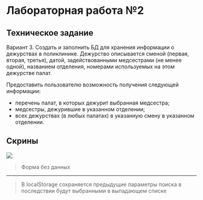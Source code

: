 # Лабораторная работа №2

## Техническое задание
Вариант 3. Создать и заполнить БД для хранения информации о дежурствах в поликлинике. Дежурство описывается сменой (первая, вторая, третья), датой, задействованными медсестрами (не менее одной), названием отделения, номерами используемых на этом дежурстве палат.

Предоставить пользователю возможность получения следующей информации:

- перечень палат, в которых дежурит выбранная медсестра;
- медсестры, дежурившие в указанном отделении;
- всех дежурствах (в любых палатах) в указанную смену в указанном отделении.

## Скрины
![](https://i.imgur.com/Pk9q8bj.png)
> Форма без данных
---
> В localStorage сохраняется предыдущие параметры поиска в последствии будут выбранными в выпадающем списке
